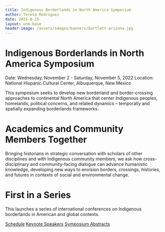 ```yaml
---
title: Indigenous Borderlands in North America Symposium
author: Teresa Rodriguez
date: 2025-8-25
layout: unm-base
header-image: /assets/images/banners/bartlett-arizona.jpg
---
```


# Indigenous Borderlands in North America Symposium  
Date: Wednesday, November 2 - Saturday, November 5, 2022
Location: National Hispanic Cultural Center, Albuquerque, New Mexico

This symposium seeks to develop new borderland and border-crossing approaches to continental North America that center Indigenous peoples, homelands, political concerns, and related dynamics – temporally and spatially expanding borderlands frameworks.

# Academics and Community Members Together
Bringing historians in strategic conversation with scholars of other disciplines and with Indigenous community members, we ask how cross-disciplinary and community-facing dialogue can advance humanistic knowledge, developing new ways to envision borders, crossings, histories, and futures in contexts of social and environmental change.

# First in a Series
This launches a series of international conferences on Indigenous borderlands in American and global contexts.

 [Schedule](https://github.com/tsotelo99/csw/blob/58942caeaf2c139aa75fec4ac42cd4a98d4243e0/initiatives/indigenous-borderlands/symposiums/schedule.md) 
 [Keynote Speakers](initiatives/indigenous-borderlands/symposiums/Speakers.md)
 [Symposium Abstracts](https://ib2022.unm.edu/symposium-abstracts.html) 
